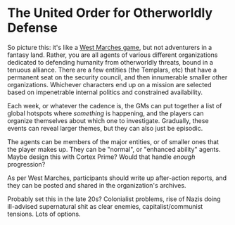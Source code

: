 # The United Order for Otherworldly Defense

So picture this: it's like a [West Marches game][1], but not adventurers in a
fantasy land. Rather, you are all agents of various different organizations
dedicated to defending humanity from otherworldly threats, bound in a tenuous
alliance. There are a few entities (the Templars, etc) that have a permanent
seat on the security council, and then innumerable smaller other organizations.
Whichever characters end up on a mission are selected based on impenetrable
internal politics and constrained availability.

[1]: https://arsludi.lamemage.com/index.php/78/grand-experiments-west-marches/

Each week, or whatever the cadence is, the GMs can put together a list of
global hotspots where _something_ is happening, and the players can organize
themselves about which one to investigate. Gradually, these events can reveal
larger themes, but they can also just be episodic.

The agents can be members of the major entities, or of smaller ones that the
player makes up. They can be "normal", or "enhanced ability" agents. Maybe
design this with Cortex Prime? Would that handle _enough_ progression?

As per West Marches, participants should write up after-action reports, and
they can be posted and shared in the organization's archives.

Probably set this in the late 20s? Colonialist problems, rise of Nazis doing
ill-advised supernatural shit as clear enemies, capitalist/communist tensions.
Lots of options.
